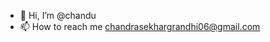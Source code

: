 - 👋 Hi, I’m @chandu
- 📫 How to reach me chandrasekhargrandhi06@gmail.com

<!---
chandugggg/chandugggg is a ✨ special ✨ repository because its `README.md` (this file) appears on your GitHub profile.
You can click the Preview link to take a look at your changes.
--->
